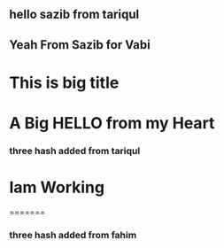 ## hello sazib  from tariqul
## Yeah From Sazib for Vabi

# This is big title 

# A Big HELLO from my Heart 

### three hash added from tariqul

# Iam Working
=======
### three hash added from fahim
